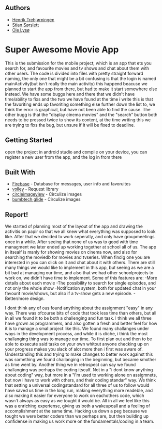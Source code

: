 ## Authors
* [Henrik Trehjørningen](https://github.com/henriktre)
* [Stian Sørslett](https://github.com/skogensKongle)
* [Ole Lysø](https://github.com/Oklyso)

# Super Awesome Movie App

This is the submission for the mobile project, which is an app that ets you search for, and favourite movies and tv shows and chat about them with other users.
The code is divided into files with pretty straight forward naming, the only one that might be a bit confusing is that the login is named mainActivity(but isn't really the main activity) this happend beacuse we planned to start the app from there, but had to make it start somewhere else instead.
We have some buggs here and there that we didn't have time/ability to fixs and the two we have found at the time i write this is that the favoriting ends up favoriting something else further down the list to, we think the error is graphical, but have not been able to find the cause.
The other bugg is that the "display cinema movies" and the "search" button both needs to be pressed twice to show its content, at the time writing this we are trying to fixs the bug, but unsure if it will be fixed to deadline.

## Getting Started

open the project in android studio and compile on your device, you can register a new user from the app, and the log in from there

## Built With

* [Firebase](https://firebase.google.com) - Database for messages, user info and favoruites
* [volley](https://developer.android.com/training/volley/) - Request library
* [circleimageview](https://github.com/hdodenhof/CircleImageView) - Circulize images
*  [bumbtech glide](https://bumptech.github.io/glide/) - Circulize images

## Report!

We started of planning most of the layout of the app and drawing the activitis on papir so that we all knew what everything was supposed to look like. 
After that we decided to work seperatly, and only have groupmeetings once in a while. After seeing that none of us was to good with time managment we later ended up working together at school all of us.
The app in itsealf is manly for showing movies on cinema now, and also for searching the moviedb for movies and tvseries. When findig one you are interested in you can click on it and chat about it with others. 
There are still many things we would like to implement in this app, but seeing as we are a bit bad at managing our time, and also that we had other schoolprojects to work on, we didn't have time to implement. 
Some of this features are:
-More details about each movie
-The possibility to search for single episodes, and not only the whole show
-Notification system, both for updated chat in your favourit movie/shows, but also if a tv-show gets a new episode.
-Better/more design.

I dont think any of ous found anything about the assignment "easy" in any way. There was ofcourse bits of code that took less time than others, but all in all we found it to be both a challenging and fun task. I think we all three have grown as programmers, and also gotten a fresh and better feel for how it is to manage a smal project like this.
We found many challanges under ways in the development process, and while it is cliche, i think the most challanging thing was to manage our time. To first plan out and then to be able to exsecute said tasks on your own whitout anyone checking up on your progress makes you slack of alot more then i first was aware of. Understanding this and trying to make changes to better work against this was something we found challanging in the beginning, but became smother as time went by.
Another thing we in retrospect can say we found challanging was perhaps the coding itsealf. Not in a "i dont know anything about coding" way, but more in a "i'm used to working alone on assigmnets, but now i have to work with others, and their coding standar" way.
We think that setting a universal codingstandard for all three of us to follow would have saved us time in the long run, making everything more readeble, and also making it easier for everyone to work on eachothers code, which wasn't always as easy as we tought it would be.
All in all we feel like this was a enriching experiense, giving us both a wakeupcall and a feeling of accomplishment at the same time. Hacking us down a peg because we tought we were better coders than we perhaps are, but then building up confidense in making us work more on the fundamentals/coding in a team. 
